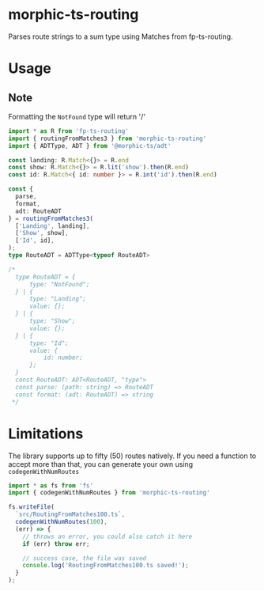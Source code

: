# morphic-ts-routing

Parses route strings to a sum type using Matches from fp-ts-routing.

# Usage

## Note

Formatting the `NotFound` type will return '/'

```ts
import * as R from 'fp-ts-routing'
import { routingFromMatches3 } from 'morphic-ts-routing'
import { ADTType, ADT } from '@morphic-ts/adt'

const landing: R.Match<{}> = R.end
const show: R.Match<{}> = R.lit('show').then(R.end)
const id: R.Match<{ id: number }> = R.int('id').then(R.end)

const {
  parse,
  format,
  adt: RouteADT
} = routingFromMatches3(
  ['Landing', landing],
  ['Show', show],
  ['Id', id],
);
type RouteADT = ADTType<typeof RouteADT>

/*
  type RouteADT = {
      type: "NotFound";
  } | {
      type: "Landing";
      value: {};
  } | {
      type: "Show";
      value: {};
  } | {
      type: "Id";
      value: {
          id: number;
      };
  }
  const RouteADT: ADT<RouteADT, "type">
  const parse: (path: string) => RouteADT
  const format: (adt: RouteADT) => string
 */

```

# Limitations

The library supports up to fifty (50) routes natively. If you need a function to accept more than that, you can generate your own using `codegenWithNumRoutes`

```ts
import * as fs from 'fs'
import { codegenWithNumRoutes } from 'morphic-ts-routing'

fs.writeFile(
  `src/RoutingFromMatches100.ts`,
  codegenWithNumRoutes(100),
  (err) => {
    // throws an error, you could also catch it here
    if (err) throw err;

    // success case, the file was saved
    console.log('RoutingFromMatches100.ts saved!');
  }
);

```
